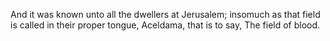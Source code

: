 And it was known unto all the dwellers at Jerusalem; insomuch as that field is called in their proper tongue, Aceldama, that is to say, The field of blood.
